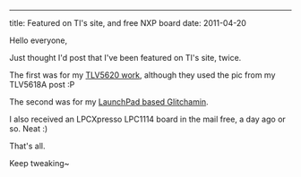 ---
title: Featured on TI's site, and free NXP board
date: 2011-04-20

Hello everyone,

Just thought I'd post that I've been featured on TI's site, twice.

The first was for my [TLV5620 work](http://e2e.ti.com/group/msp430launchpad/m/project/373466.aspx), although they used the pic from my TLV5618A post :P

The second was for my [LaunchPad based Glitchamin](http://e2e.ti.com/group/msp430launchpad/m/project/373478.aspx).

I also received an LPCXpresso LPC1114 board in the mail free, a day ago or so. Neat :)

That's all.

Keep tweaking~ 